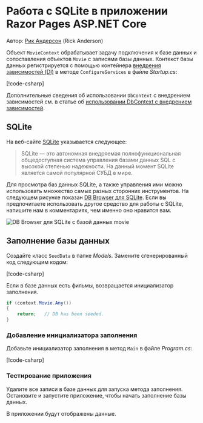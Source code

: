 # <a name="work-with-sqlite-in-an-aspnet-core-razor-pages-app"></a>Работа с SQLite в приложении Razor Pages ASP.NET Core

Автор: [Рик Андерсон](https://twitter.com/RickAndMSFT) (Rick Anderson)

Объект `MovieContext` обрабатывает задачу подключения к базе данных и сопоставления объектов `Movie` с записями базы данных. Контекст базы данных регистрируется с помощью контейнера [внедрения зависимостей (DI)](xref:fundamentals/dependency-injection) в методе `ConfigureServices` в файле *Startup.cs*:

[!code-csharp[](code/Startup.cs?name=snippet2&highlight=6-8)]

Дополнительные сведения об использовании `DbContext` с внедрением зависимостей см. в статье об [использовании DbContext с внедрением зависимостей](/ef/core/miscellaneous/configuring-dbcontext#using-dbcontext-with-dependency-injection).

## <a name="sqlite"></a>SQLite

На веб-сайте [SQLite](https://www.sqlite.org/) указывается следующее:

> SQLite — это автономная внедряемая полнофункциональная общедоступная система управления базами данных SQL с высокой степенью надежности. На данный момент SQLite является самой популярной СУБД в мире.

Для просмотра баз данных SQLite, а также управления ими можно использовать множество самых разных сторонних инструментов. На следующем рисунке показан [DB Browser для SQLite](http://sqlitebrowser.org/). Если вы предпочитаете использовать другое средство для работы с SQLite, напишите нам в комментариях, чем именно оно нравится вам.

![DB Browser для SQLite с базой данных movie](../../tutorials/first-mvc-app-xplat/working-with-sql/_static/dbb.png)

## <a name="seed-the-database"></a>Заполнение базы данных

Создайте класс `SeedData` в папке *Models*. Замените сгенерированный код следующим кодом:

[!code-csharp[](code/Models/SeedData.cs)]

Если в базе данных есть фильмы, возвращается инициализатор заполнения.

```csharp
if (context.Movie.Any())
{
    return;   // DB has been seeded.
}
```

<a name="si"></a>
### <a name="add-the-seed-initializer"></a>Добавление инициализатора заполнения

Добавьте инициализатор заполнения в метод `Main` в файле *Program.cs*:

[!code-csharp[](../../tutorials/razor-pages/razor-pages-start/sample/RazorPagesMovie/Program.cs)]

### <a name="test-the-app"></a>Тестирование приложения

Удалите все записи в базе данных для запуска метода заполнения. Остановите и запустите приложение, чтобы начать заполнение базы данных.

В приложении будут отображены данные.
